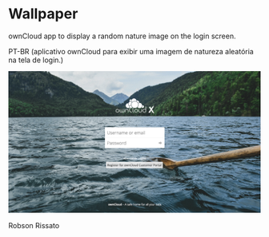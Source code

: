 # Wallpaper
ownCloud app to display a random nature image on the login screen.

PT-BR (aplicativo ownCloud para exibir uma imagem de natureza aleatória na tela de login.)

![App login screenshot](./screenshot.png)

Robson Rissato